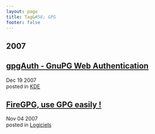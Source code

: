 ```yaml
---
layout: page
title: Tag&#58; GPG
footer: false
---
```


<div id="blog-archives" class="category">
<h2>2007</h2>

<article>
<h1><a href="/2007/12/19/gpgauth-gnupg-web-authentication/index.html">gpgAuth - GnuPG Web Authentication</a></h1>
<time datetime="2007-12-19T00:00:00-06:00" pubdate><span class='month'>Dec</span> <span class='day'>19</span> <span class='year'>2007</span></time>
<footer>
<span class="categories">posted in 
<a href='/categories/kde/'>KDE</a></span>
</footer>
</article>

<article>
<h1><a href="/2007/11/04/firegpg-use-gpg-easily/index.html">FireGPG, use GPG easily !</a></h1>
<time datetime="2007-11-04T00:00:00-06:00" pubdate><span class='month'>Nov</span> <span class='day'>04</span> <span class='year'>2007</span></time>
<footer>
<span class="categories">posted in 
<a href='/categories/logiciels/'>Logiciels</a></span>
</footer>
</article>
</div>
